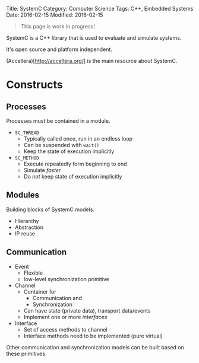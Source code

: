 Title: SystemC
Category: Computer Science
Tags: C++, Embedded Systems
Date: 2016-02-15
Modified: 2016-02-15

> This page is work in progress!

SystemC is a C++ library that is used to evaluate and simulate systems.

It's open source and platform independent.

(Accellera)[http://accellera.org/] is the main resource about SystemC.



# Constructs

## Processes

Processes must be contained in a module.

- `SC_THREAD`
    - Typically called once, run in an endless loop
    - Can be suspended with `wait()`
    - Keep the state of execution implicitly
- `SC_METHOD`
    - Execute repeatedly form beginning to end
    - Simulate *faster*
    - Do *not* keep state of execution implicitly

## Modules

Building blocks of SystemC models.

- Hierarchy
- Abstraction
- IP reuse

## Communication

- Event
    - Flexible
    - low-level synchronization primitive
- Channel
    - Container for
        - Communication and
        - Synchronization
    - Can have state (private data), transport data/events
    - Implement one or more *interfaces*
- Interface
    - Set of access methods to channel
    - Interface methods need to be implemented (pure virtual)

Other communication and synchronization models can be built
based on these primitives.




